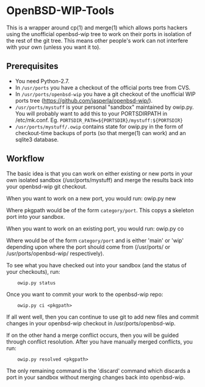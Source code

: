 OpenBSD-WIP-Tools
=================

This is a wrapper around cp(1) and merge(1) which allows ports hackers using
the unofficial openbsd-wip tree to work on their ports in isolation of the
rest of the git tree. This means other people's work can not interfere with
your own (unless you want it to).

Prerequisites
-------------

 * You need Python-2.7.
 * In `/usr/ports` you have a checkout of the official ports tree from CVS.
 * In `/usr/ports/openbsd-wip` you have a git checkout of the unofficial WIP
   ports tree (https://github.com/jasperla/openbsd-wip/).
 * `/usr/ports/mystuff` is your personal "sandbox" maintained by owip.py.
   You will probably want to add this to your PORTSDIRPATH in /etc/mk.conf.
   Eg. `PORTSDIR_PATH=${PORTSDIR}/mystuff:${PORTSDIR}`
 * `/usr/ports/mystuff/.owip` contains state for owip.py in the form
    of checkout-time backups of ports (so that merge(1) can work) and
    an sqlite3 database.

Workflow
--------

The basic idea is that you can work on either existing or new ports in
your own isolated sandbox (/usr/ports/mystuff) and merge the results
back into your openbsd-wip git checkout.

When you want to work on a new port, you would run:
		owip.py new <pkgpath>

Where pkgpath would be of the form `category/port`. This copys a skeleton port
into your sandbox.

When you want to work on an existing port, you would run:
		owip.py co <tree> <pkgpath>

Where <pkgpath> would be of the form `category/port` and <tree> is
either 'main' or 'wip' depending upon where the port should come from
(/usr/ports/<pkgpath> or /usr/ports/openbsd-wip/<pkgpath> respectively).

To see what you have checked out into your sandbox (and the status of
your checkouts), run:

		owip.py status

Once you want to commit your work to the openbsd-wip repo:

		owip.py ci <pkgpath>

If all went well, then you can continue to use git to add new files and
commit changes in your openbsd-wip checkout in /usr/ports/openbsd-wip.

If on the other hand a merge conflict occurs, then you will be guided through
conflict resolution. After you have manually merged conflicts, you run:

		owip.py resolved <pkgpath>

The only remaining command is the 'discard' command which discards a port
in your sandbox without merging changes back into openbsd-wip.
